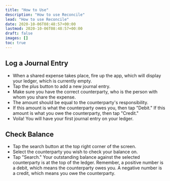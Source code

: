 ```yaml
---
title: "How to Use"
description: "How to use Reconcile"
lead: "How to use Reconcile"
date: 2020-10-06T08:48:57+00:00
lastmod: 2020-10-06T08:48:57+00:00
draft: false
images: []
toc: true
---
```


## Log a Journal Entry

* When a shared expense takes place, fire up the app, which will display your ledger, which is currently empty.
* Tap the plus button to add a new journal entry.
* Make sure you have the correct counterparty, who is the person with whom you share the expense.
* The amount should be equal to the counterparty's responsibility.
* If this amount is what the counterparty owes you, then tap "Debit." If this amount is what you owe the counterparty, then tap "Credit."
* Voila! You will have your first journal entry on your ledger.

## Check Balance

* Tap the search button at the top right corner of the screen.
* Select the counterparty you wish to check your balance on.
* Tap "Search." Your outstanding balance against the selected counterparty is at the top of the ledger. Remember, a positive number is a debit, which means the counterparty owes you. A negative number is a credit, which means you owe the counterparty.
